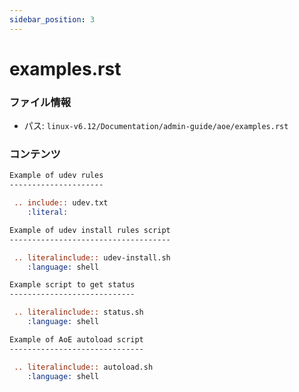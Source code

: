 ```yaml
---
sidebar_position: 3
---
```

# examples.rst

### ファイル情報

- パス: `linux-v6.12/Documentation/admin-guide/aoe/examples.rst`

### コンテンツ

```rst
Example of udev rules
---------------------

 .. include:: udev.txt
    :literal:

Example of udev install rules script
------------------------------------

 .. literalinclude:: udev-install.sh
    :language: shell

Example script to get status
----------------------------

 .. literalinclude:: status.sh
    :language: shell

Example of AoE autoload script
------------------------------

 .. literalinclude:: autoload.sh
    :language: shell

```
